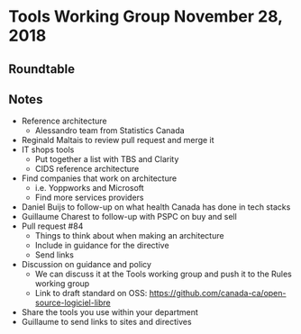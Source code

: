 # Tools Working Group November 28, 2018

## Roundtable

## Notes
* Reference architecture
  * Alessandro team from Statistics Canada
* Reginald Maltais to review pull request and merge it
* IT shops tools
  * Put together a list with TBS and Clarity
  * CIDS reference architecture
* Find companies that work on architecture
  * i.e. Yoppworks and Microsoft
  * Find more services providers
* Daniel Buijs to follow-up on what health Canada has done in tech stacks
* Guillaume Charest to follow-up with PSPC on buy and sell
* Pull request #84
  * Things to think about when making an architecture
  * Include in guidance for the directive
  * Send links
* Discussion on guidance and policy
  * We can discuss it at the Tools working group and push it to the Rules working group
  * Link to draft standard on OSS: https://github.com/canada-ca/open-source-logiciel-libre
* Share the tools you use within your department
* Guillaume to send links to sites and directives
